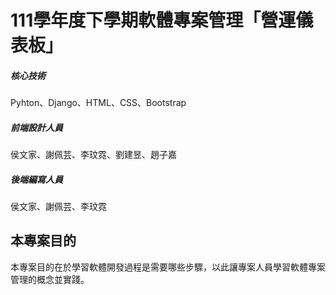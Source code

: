 # 111學年度下學期軟體專案管理「營運儀表板」
<h5>核心技術</h5>Pyhton、Django、HTML、CSS、Bootstrap
<h5>前端設計人員</h5>侯文家、謝佩芸、李玟霓、劉建昱、趙子嘉
<h5>後端編寫人員</h5>侯文家、謝佩芸、李玟霓

<h2>本專案目的</h2>
<p>本專案目的在於學習軟體開發過程是需要哪些步驟，以此讓專案人員學習軟體專案管理的概念並實踐。</p>


